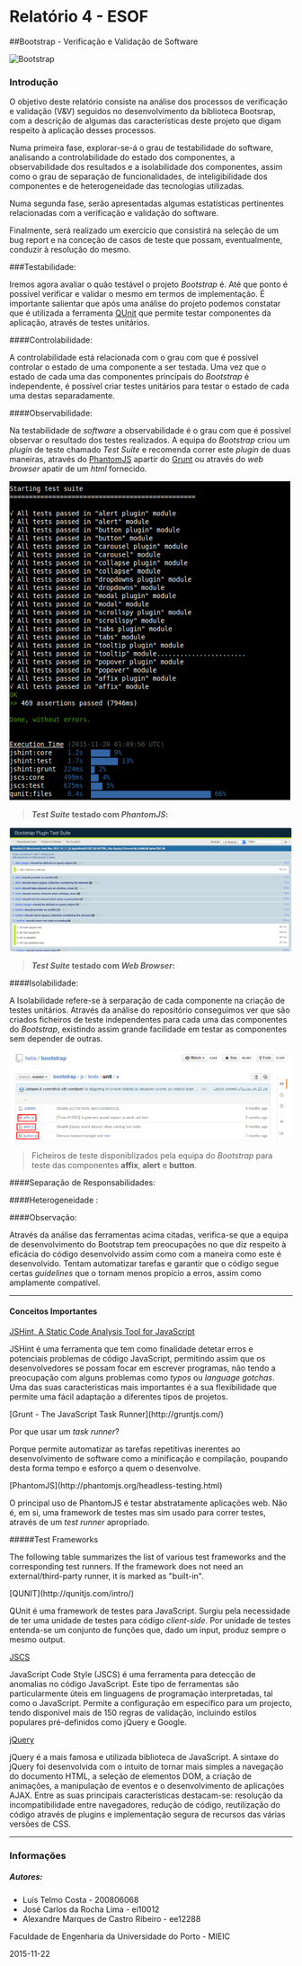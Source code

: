 # Relatório 4 - ESOF
##Bootstrap - Verificação e Validação de Software

<img src="res/logo.png" width="500 px" alt="Bootstrap"/>


### <a name="introducao"></a>Introdução

O objetivo deste relatório consiste na análise dos processos de verificação e validação (V&V) seguidos no desenvolvimento da biblioteca Bootsrap, com a descrição de algumas das características deste projeto que digam respeito à aplicação desses processos.

Numa primeira fase, explorar-se-á o grau de testabilidade do software, analisando a controlabilidade do estado dos componentes, a observabilidade dos resultados e a isolabilidade dos componentes, assim como o grau de separação de funcionalidades, de inteligibilidade dos componentes e de heterogeneidade das tecnologias utilizadas.

Numa segunda fase, serão apresentadas algumas estatísticas pertinentes relacionadas com a verificação e validação do software.

Finalmente, será realizado um exercício que consistirá na seleção de um bug report e na conceção de casos de teste que possam, eventualmente, conduzir à resolução do mesmo.


###Testabilidade:

Iremos agora avaliar o quão testável o projeto *Bootstrap* é. Até que ponto é possível verificar e validar o mesmo em termos de implementação. É importante salientar que após uma análise do projeto podemos constatar que é utilizada a ferramenta [QUnit](#qunit) que permite testar componentes da aplicação, através de testes unitários.

####Controlabilidade:

A controlabilidade está relacionada com o grau com que é possível controlar o estado de uma componente a ser testada. Uma vez que o estado de cada uma das componentes princípais do *Bootstrap* é independente, é possível criar testes unitários para testar o estado de cada uma destas separadamente.

####Observabilidade:

Na testabilidade de *software* a observabilidade é o grau com que é possível observar o resultado dos testes realizados. A equipa do *Bootstrap* criou um *plugin* de teste chamado *Test Suite* e recomenda correr este *plugin* de duas maneiras, através do [PhantomJS](#phantomjs) apartir do [Grunt](#grunt) ou através do *web browser* apatir de um *html* fornecido.



<img src="res/PhantomJS.png" width="500 px" alt="PhantomJS"/>

>***Test Suite* testado com *PhantomJS*:**




<img src="res/testsuite.png" alt="testsuite"/>

>***Test Suite* testado com *Web Browser*:**


####Isolabilidade:

A Isolabilidade refere-se à serparação de cada componente na criação de testes unitários. Através da análise do repositório conseguimos ver que são criados ficheiros de teste independentes para cada uma das componentes do *Bootstrap*, existindo assim grande facilidade em testar as componentes sem depender de outras.

<img src="res/isol.png"  alt="isol"/>

> Ficheiros de teste disponiblizados pela equipa do *Bootstrap* para teste das componentes **affix**, **alert** e **button**.


####Separação de Responsabilidades:

####Heterogeneidade :



####Observação:

Através da análise das ferramentas acima citadas, verifica-se que a equipa de desenvolvimento do Bootstrap tem preocupações no que diz respeito à eficácia do código desenvolvido assim como com a maneira como este é desenvolvido. Tentam automatizar tarefas e garantir que o código segue certas *guidelines* que o tornam menos propício a erros, assim como amplamente compatível.

-----
#### Conceitos Importantes

[JSHint, A Static Code Analysis Tool for JavaScript](http://jshint.com/about/)

JSHint é uma ferramenta que tem como finalidade detetar erros e potenciais problemas de código JavaScript, permitindo assim que os desenvolvedores se possam focar em escrever programas, não tendo a preocupação com alguns problemas como *typos* ou *language gotchas*. Uma das suas caracteristicas mais importantes é a sua flexibilidade que permite uma fácil adaptação a diferentes tipos de projetos.

<div id='grunt'/>
[Grunt - The JavaScript Task Runner](http://gruntjs.com/)

Por que usar um *task runner*?

Porque permite automatizar as tarefas repetitivas inerentes ao desenvolvimento de software como a minificação e compilação, poupando desta forma tempo e esforço a quem o desenvolve.

<div id='phantomjs'/>
[PhantomJS](http://phantomjs.org/headless-testing.html)

O principal uso de PhantomJS é testar abstratamente aplicações web. Não é, em si, uma framework de testes mas sim usado para correr testes, através de um *test runner* apropriado.





#####Test Frameworks

The following table summarizes the list of various test frameworks and the corresponding test runners. If the framework does not need an external/third-party runner, it is marked as "built-in".

<div id='qunit'/>
[QUNIT](http://qunitjs.com/intro/)

QUnit é uma framework de testes para JavaScript. Surgiu pela necessidade de ter uma unidade de testes para código *client-side*. Por unidade de testes entenda-se um conjunto de funções que, dado um input, produz sempre o mesmo output.


[JSCS](http://jscs.info/)

JavaScript Code Style (JSCS) é uma ferramenta para detecção de anomalias no código JavaScript. Este tipo de ferramentas são particularmente úteis em linguagens de programação interpretadas, tal como o JavaScript.
Permite a configuração em específico para um projecto, tendo disponível mais de 150 regras de validação, incluindo estilos populares pré-definidos como jQuery e Google.


[jQuery](https://jquery.com/)

jQuery é a mais famosa e utilizada biblioteca de JavaScript. A sintaxe do jQuery foi desenvolvida com o intuito de tornar mais simples a navegação do documento HTML, a seleção de elementos DOM, a criação de animações, a manipulação de eventos e o desenvolvimento de aplicações AJAX.
Entre as suas principais características destacam-se: resolução da incompatibilidade entre navegadores, redução de código, reutilização do código através de plugins e implementação segura de recursos das várias versões de CSS.



------------------

### <a name="info"></a>Informações

##### Autores:

* Luís Telmo Costa - 200806068
* José Carlos da Rocha Lima - ei10012
* Alexandre Marques de Castro Ribeiro - ee12288

Faculdade de Engenharia da Universidade do Porto - MIEIC

2015-11-22
